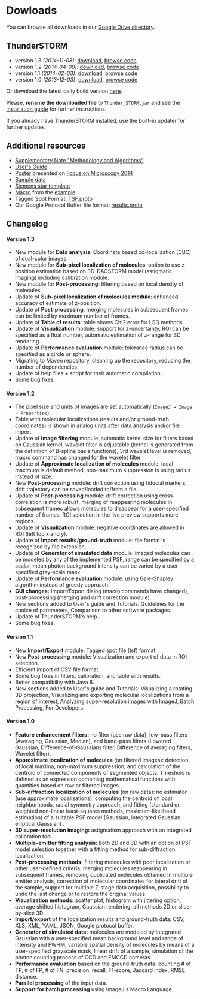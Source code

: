 # Dowloads #

You can browse all downloads in our [Google Drive directory](https://googledrive.com/host/0BzOGc-xMFyDYR1JaelZYQmJsaUE/).


## ThunderSTORM ##
  * version 1.3 _(2014-11-08)_: [download](https://googledrive.com/host/0BzOGc-xMFyDYR1JaelZYQmJsaUE/builds/stable/1.3-2014-11-08.jar), [browse code](https://code.google.com/p/thunder-storm/source/browse/?name=v1.3)
  * version 1.2 _(2014-04-09)_: [download](https://googledrive.com/host/0BzOGc-xMFyDYR1JaelZYQmJsaUE/builds/stable/1.2-2014-04-09.jar), [browse code](https://code.google.com/p/thunder-storm/source/browse/?name=v1.2)
  * version 1.1 _(2014-02-03)_: [download](https://googledrive.com/host/0BzOGc-xMFyDYR1JaelZYQmJsaUE/builds/stable/1.1-2014-02-03.jar), [browse code](https://code.google.com/p/thunder-storm/source/browse/?name=v1.1)
  * version 1.0 _(2013-12-03)_: [download](https://googledrive.com/host/0BzOGc-xMFyDYR1JaelZYQmJsaUE/builds/stable/1.0-2013-12-03.jar), [browse code](https://code.google.com/p/thunder-storm/source/browse/?name=v1.0)

Or download the latest daily build version [here](https://googledrive.com/host/0BzOGc-xMFyDYR1JaelZYQmJsaUE/builds/daily/latest.html).

Please, **rename the downloaded file** to `Thunder_STORM.jar` and see the [installation guide](Installation.md) for further instructions.

If you already have ThunderSTORM installed, use the built-in updater for further updates.


## Additional resources ##
  * [Supplementary Note "Methodology and Algorithms"](https://googledrive.com/host/0BzOGc-xMFyDYR1JaelZYQmJsaUE/paper/SupplementaryNote.pdf)
  * [User's Guide](https://googledrive.com/host/0BzOGc-xMFyDYR1JaelZYQmJsaUE/paper/UsersGuide.pdf)
  * [Poster](https://googledrive.com/host/0BzOGc-xMFyDYR1JaelZYQmJsaUE/paper/FOM2014-poster-A4.pdf) presented on [Focus on Microscopy 2014](http://www.focusonmicroscopy.org/2014/index.html)
  * [Sample data](https://googledrive.com/host/0BzOGc-xMFyDYR1JaelZYQmJsaUE/data/12%20+%20cyl%20lens.zip)
  * [Siemens star template](https://googledrive.com/host/0BzOGc-xMFyDYR1JaelZYQmJsaUE/extras/siemens_star.tif)
  * [Macro](https://googledrive.com/host/0BzOGc-xMFyDYR1JaelZYQmJsaUE/extras/montecarlo.ijm) from the [example](MonteCarlo#Monte-Carlo_simulations_-_an_example_using_the_ImageJ_Macro_Lang.md)
  * Tagged Spot Format: [TSF.proto](http://www.micro-manager.org/wiki/Tagged_Spot_File_(tsf)_format#TSF.proto_file:)
  * Our Google Protocol Buffer file format: [results.proto](https://googledrive.com/host/0BzOGc-xMFyDYR1JaelZYQmJsaUE/extras/results.proto)


## Changelog ##

#### Version 1.3 ####
  * New module for **Data analysis**: Coordinate based co-localization (CBC) of dual-color images.
  * New module for **Sub-pixel localization of molecules**: option to use z-position estimation based on 3D-DAOSTORM model (astigmatic imaging) including calibration module.
  * New module for **Post-processing**: filtering based on local density of molecules.
  * Update of **Sub-pixel localization of molecules module**: enhanced accuracy of estimate of z-position.
  * Update of **Post-processing**: merging molecules in subsequent frames can be limited by maximum number of frames.
  * Update of **Table of results**: table shows Chi2 error for LSQ methods.
  * Update of **Visualization** module: support for z-uncertainty, ROI can be specified as a float number, automatic estimation of z-range for 3D rendering.
  * Update of **Performance evaluation** module: tolerance radius can be specified as a circle or sphere.
  * Migrating to Maven repository, cleaning up the repository, reducing the number of dependencies.
  * Update of help files + script for their automatic compilation.
  * Some bug fixes.


#### Version 1.2 ####
  * The pixel size and units of images are set automatically (`ImageJ → Image → Properties`).
  * Table with molecular localizations (results and/or ground-truth coordinates) is shown in analog units after data analysis and/or file import.
  * Update of **Image filtering** module: automatic kernel size for filters based on Gaussian kernel, wavelet filter is adjustable (kernel is generated from the definition of B-spline basis functions), 3rd wavelet level is removed, macro command has changed for the wavelet filter.
  * Update of **Approximate localization of molecules** module: local maximum is default method, non-maximum suppression is using radius instead of size.
  * New **Post-processing** module: drift correction using fiducial markers, drift trajectory can be saved/loaded to/from a file.
  * Update of **Post-processing** module: drift correction using cross-correlation is more robust, merging of reappearing molecules in subsequent frames allows molecules to disappear for a user-specified number of frames, ROI selection in the live preview supports more regions.
  * Update of **Visualization** module: negative coordinates are allowed in ROI (left top x and y).
  * Update of **Import results/ground-truth** module: file format is recognized by file extension.
  * Update of **Generator of simulated data** module: imaged molecules can be modeled by any of the implemented PSF, range can be specified by a scalar, mean photon background intensity can be varied by a user-specified gray-scale mask.
  * Update of **Performance evaluation** module: using Gale-Shapley algorithm instead of greedy approach.
  * **GUI changes:** Import/Export dialog (macro commands have changed), post-processing (merging and drift correction module).
  * New sections added to User's guide and Tutorials: Guidelines for the choice of parameters, Comparison to other software packages.
  * Update of ThunderSTORM's help.
  * Some bug fixes.


#### Version 1.1 ####
  * New **Import/Export** module: Tagged spot file (tsf) format.
  * New **Post-processing** module: Visualization and export of data in ROI selection.
  * Efficient import of CSV file format.
  * Some bug fixes in filters, calibration, and table with results.
  * Better compatibility with Java 6.
  * New sections added to User's guide and Tutorials: Visualizing a rotating 3D projection, Visualizing and exporting molecular localizations from a region of interest, Analyzing super-resolution images with ImageJ, Batch Processing, For Developers.


#### Version 1.0 ####
  * **Feature enhancement filters:** no filter (use raw data), low-pass filters (Averaging, Gaussian, Median), and band-pass filters (Lowered Gaussian, Difference-of-Gaussians filter, Difference of averaging filters, Wavelet filter).
  * **Approximate localization of molecules** (on filtered images): detection of local maxima, non-maximum suppression, and calculation of the centroid of connected components of segmented objects. Threshold is defined as an expression combining mathematical functions with quantities based on raw or filtered images.
  * **Sub-diffraction localization of molecules** (on raw data): no estimator (use approximate localizations), computing the centroid of local neighborhoods, radial symmetry approach, and fitting (standard or weighted non-linear least-squares methods, maximum-likelihood estimation) of a suitable PSF model (Gaussian, integrated Gaussian, elliptical Gaussian) .
  * **3D super-resolution imaging:** astigmatism approach with an integrated calibration tool.
  * **Multiple-emitter fitting analysis:** both 2D and 3D with an option of  PSF model selection together with a fitting method for sub-diffraction localization.
  * **Post-processing methods:** filtering molecules with poor localization or other user-defined criteria, merging molecules reappearing in subsequent frames, removing duplicated molecules obtained in multiple emitter analysis, correction of molecular coordinates for lateral drift of the sample, support for multiple Z-stage data acquisition, possibility to undo the last change or to restore the original values.
  * **Visualization methods:** scatter plot, histogram with jittering option, average shifted histogram, Gaussian rendering; all methods 2D or slice-by-slice 3D.
  * **Import/export** of the localization results and ground-truth data: CSV, XLS, XML, YAML, JSON, Google protocol buffer.
  * **Generator of simulated data:** molecules are modeled by integrated Gaussian with a user-specified mean background level and range of intensity and FWHM, variable spatial density of molecules by means of a user-specified grayscale mask, linear drift of a sample, simulation of the photon counting process of CCD and EMCCD cameras.
  * **Performance evaluation** based on the ground-truth data: counting # of TP, # of FP, # of FN, precision, recall, F1-score, Jaccard index, RMSE distance.
  * **Parallel processing** of the input data.
  * **Support for batch processing** using ImageJ's Macro Language.